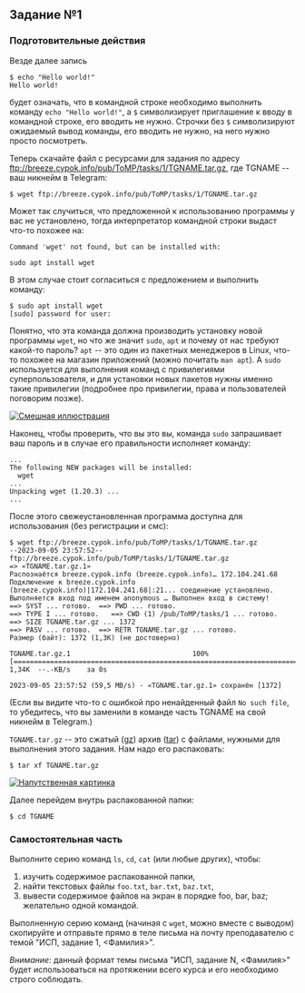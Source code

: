## Задание №1

### Подготовительные действия

Везде далее запись

    $ echo "Hello world!"
    Hello world!

будет означать, что в командной строке необходимо выполнить команду `echo "Hello world!"`, а `$` символизирует приглашение к вводу в командной строке, его вводить не нужно. Строчки без `$` символизируют ожидаемый вывод команды, его вводить не нужно, на него нужно просто посмотреть.

Теперь скачайте файл с ресурсами для задания по адресу ftp://breeze.cypok.info/pub/ToMP/tasks/1/TGNAME.tar.gz, где TGNAME -- ваш никнейм в Telegram:

    $ wget ftp://breeze.cypok.info/pub/ToMP/tasks/1/TGNAME.tar.gz

Может так случиться, что предложенной к использованию программы у вас не установлено, тогда интерпретатор командной строки выдаст что-то похожее на:

    Command 'wget' not found, but can be installed with:
    
    sudo apt install wget

В этом случае стоит согласиться с предложением и выполнить команду:

    $ sudo apt install wget
    [sudo] password for user: 

Понятно, что эта команда должна производить установку новой программы `wget`, но что же значит `sudo`, `apt` и почему от нас требуют какой-то пароль? `apt` -- это один из пакетных менеджеров в Linux, что-то похожее на магазин приложений (можно почитать `man apt`). А `sudo` используется для выполнения команд с привилегиями суперпользователя, и для установки новых пакетов нужны именно такие привилегии (подробнее про привилегии, права и пользователей поговорим позже).

[![Смешная иллюстрация](https://imgs.xkcd.com/comics/sandwich.png)](https://xkcd.com/149/)

Наконец, чтобы проверить, что вы это вы, команда `sudo` запрашивает ваш пароль и в случае его правильности исполняет команду:

    ...
    The following NEW packages will be installed:
      wget
    ...
    Unpacking wget (1.20.3) ...
    ...

После этого свежеустановленная программа доступна для использования (без регистрации и смс):

    $ wget ftp://breeze.cypok.info/pub/ToMP/tasks/1/TGNAME.tar.gz
    --2023-09-05 23:57:52--  ftp://breeze.cypok.info/pub/ToMP/tasks/1/TGNAME.tar.gz
    => «TGNAME.tar.gz.1»
    Распознаётся breeze.cypok.info (breeze.cypok.info)… 172.104.241.68
    Подключение к breeze.cypok.info (breeze.cypok.info)|172.104.241.68|:21... соединение установлено.
    Выполняется вход под именем anonymous … Выполнен вход в систему!
    ==> SYST ... готово.  ==> PWD ... готово.
    ==> TYPE I ... готово.   ==> CWD (1) /pub/ToMP/tasks/1 ... готово.
    ==> SIZE TGNAME.tar.gz ... 1372
    ==> PASV ... готово.  ==> RETR TGNAME.tar.gz ... готово.
    Размер (байт): 1372 (1,3K) (не достоверно)

    TGNAME.tar.gz.1                              100%[========================================================================================>]   1,34K  --.-KB/s    за 0s

    2023-09-05 23:57:52 (59,5 MB/s) - «TGNAME.tar.gz.1» сохранён [1372]
    
(Если вы видите что-то с ошибкой про ненайденный файл `No such file`, то убедитесь, что вы заменили в команде часть TGNAME на свой никнейм в Telegram.)

`TGNAME.tar.gz` -- это сжатый ([gz](https://en.wikipedia.org/wiki/Gzip)) архив ([tar](https://en.wikipedia.org/wiki/Tar_(computing))) с файлами, нужными для выполнения этого задания. Нам надо его распаковать:

    $ tar xf TGNAME.tar.gz

[![Напутственная картинка](https://imgs.xkcd.com/comics/tar_2x.png)](https://xkcd.com/1168)

Далее перейдем внутрь распакованной папки:

    $ cd TGNAME

### Самостоятельная часть

Выполните серию команд `ls`, `cd`, `cat` (или любые других), чтобы:
1. изучить содержимое распакованной папки,
2. найти текстовых файлы `foo.txt`, `bar.txt`, `baz.txt`,
3. вывести содержимое файлов на экран в порядке foo, bar, baz; желательно одной командой.

Выполненную серию команд (начиная с `wget`, можно вместе с выводом) скопируйте и отправьте прямо в теле письма на почту преподавателю с темой "ИСП, задание 1, <Фамилия>".

*Внимание:* данный формат темы письма "ИСП, задание N, <Фамилия>" будет использоваться на протяжении всего курса и его необходимо строго соблюдать.

